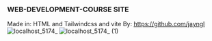 ### WEB-DEVELOPMENT-COURSE SITE
Made in: HTML and Tailwindcss and vite
By: https://github.com/jayngl
![localhost_5174_](https://github.com/user-attachments/assets/96a20eba-327c-4df3-92a5-aeb0cd569c93)
![localhost_5174_ (1)](https://github.com/user-attachments/assets/86dacce0-78fb-452d-bf36-bb2b4eba2733)
